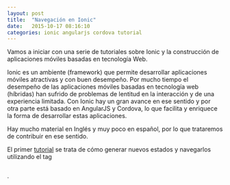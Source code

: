 ```yaml
---
layout: post
title:  "Navegación en Ionic"
date:   2015-10-17 08:16:10
categories: ionic angularjs cordova tutorial
---
```

Vamos a iniciar con una serie de tutoriales sobre Ionic y la construcción de aplicaciones móviles basadas en tecnología Web.

Ionic es un ambiente (framework) que permite desarrollar aplicaciones móviles atractivas y con buen desempeño. Por mucho tiempo el desempeño de las aplicaciones móviles basadas en tecnología web (híbridas) han sufrido de problemas de lentitud en la interacción y de una experiencia limitada. Con Ionic hay un gran avance en ese sentido y por otra parte está basado en AngularJS y Cordova, lo que facilita y enriquece la forma de desarrollar estas aplicaciones.

Hay mucho material en Inglés y muy poco en español, por lo que trataremos de contribuir en ese sentido.

El primer [tutorial][tutoriallink] se trata de cómo generar nuevos estados y navegarlos utilizando el tag <pre><ion-nav-view></pre>.

[tutoriallink]:	https://github.com/aaramirez/tutorial-ionic-navegacion

